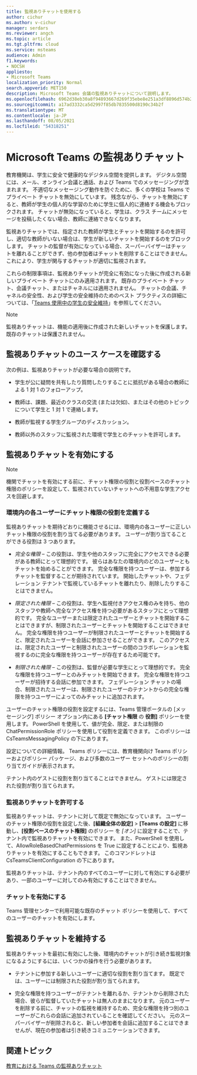 ```yaml
---
title: 監視ありチャットを使用する
author: cichur
ms.author: v-cichur
manager: serdars
ms.reviewer: angch
ms.topic: article
ms.tgt.pltfrm: cloud
ms.service: msteams
audience: Admin
f1.keywords:
- NOCSH
appliesto:
- Microsoft Teams
localization_priority: Normal
search.appverid: MET150
description: Microsoft Teams 会議の監視ありチャットについて説明します。
ms.openlocfilehash: 6962d38eb30a8f94893667d269f35ebe8e251a3df8896d574b2236ca29c91a09
ms.sourcegitcommit: a17ad3332ca5d2997f85db7835500d8190c34b2f
ms.translationtype: MT
ms.contentlocale: ja-JP
ms.lasthandoff: 08/05/2021
ms.locfileid: "54318251"
---
```

# <a name="supervised-chats-in-microsoft-teams"></a>Microsoft Teams の監視ありチャット

教育機関は、学生に安全で健康的なデジタル空間を提供します。 デジタル空間には、メール、オンライン会議と通話、および Teams でのメッセージングが含まれます。 不適切なメッセージング動作を防ぐために、多くの学校は Teams でプライベート チャットを無効にしています。 残念ながら、チャットを無効にすると、教師が学生の個人的な学習のために学生に個人的に連絡する機会もブロックされます。 チャットが無効になっていると、学生は、クラス チームにメッセージを投稿したくない場合、教師に連絡できなくなります。

監視ありチャットでは、指定された教師が学生とチャットを開始するのを許可し、適切な教師がいない場合は、学生が新しいチャットを開始するのをブロックします。 チャットの監督が有効になっている場合、スーパーバイザーはチャットを離れることができず、他の参加者はチャットを削除することはできません。これにより、学生が関与するチャットが適切に監視されます。

これらの制限事項は、監視ありチャットが完全に有効になった後に作成される新しいプライベート チャットにのみ適用されます。 既存のプライベート チャット、会議チャット、またはチャネルには適用されません。 チャットの会議、チャネルの安全性、および学生の安全維持のためのベスト プラクティスの詳細については、「[Teams 使用中の学生の安全維持](https://support.microsoft.com/topic/keeping-students-safe-while-using-teams-for-distance-learning-f00fa399-0473-4d31-ab72-644c137e11c8?ui=en-us&rs=en-us&ad=us#ID0EBBAAA=For_educators&ID0EDD=For_educators)」を参照してください。

> [!Note]
> 監視ありチャットは、機能の適用後に作成された新しいチャットを保護します。  既存のチャットは保護されません。

## <a name="review-use-cases-for-supervised-chats"></a>監視ありチャットのユース ケースを確認する

次の例は、監視ありチャットが必要な場合の説明です。

- 学生が公に疑問を共有したり質問したりすることに抵抗がある場合の教師による 1 対 1 のフォローアップ。

- 教師は、課題、最近のクラスの交流 (または欠如)、またはその他のトピックについて学生と 1 対 1 で連絡します。

- 教師が監視する学生グループのディスカッション。

- 教師以外のスタッフに監視された環境で学生とのチャットを許可します。

## <a name="enable-supervised-chat"></a>監視ありチャットを有効にする

> [!Note]
> 機関でチャットを有効にする前に、チャット権限の役割と役割ベースのチャット権限のポリシーを設定して、監視されていないチャットへの不用意な学生アクセスを回避します。

### <a name="define-chat-permission-roles-for-each-user-in-your-environment"></a>環境内の各ユーザーにチャット権限の役割を定義する

監視ありチャットを期待どおりに機能させるには、環境内の各ユーザーに正しいチャット権限の役割を割り当てる必要があります。 ユーザーが割り当てることができる役割は 3 つあります。

- *完全な権限* – この役割は、学生や他のスタッフに完全にアクセスできる必要がある教師にとって理想的です。 彼らはあなたの環境内のどのユーザーともチャットを始めることができます。 完全な権限を持つユーザーは、参加するチャットを監督することが期待されています。 開始したチャットや、フェデレーション テナントで監視しているチャットを離れたり、削除したりすることはできません。

- *限定された権限* – この役割は、学生へ監視付きアクセス権のみを持ち、他のスタッフや教師へ完全なアクセス権を持つ必要があるスタッフにとって理想的です。 完全なユーザーまたは限定されたユーザーとチャットを開始することはできますが、制限されたユーザーとチャットを開始することはできません。 完全な権限を持つユーザーが制限されたユーザーとチャットを開始すると、限定されたユーザーを会話に参加させることができます。 このアクセスは、限定されたユーザーと制限されたユーザーの間のコラボレーションを監視するのに完全な権限を持つユーザーが存在するため可能です。

- *制限された権限* – この役割は、監督が必要な学生にとって理想的です。 完全な権限を持つユーザーとのみチャットを開始できます。 完全な権限を持つユーザーが招待する会話に参加できます。 フェデレーション チャットの場合、制限されたユーザーは、制限されたユーザーのテナントからの完全な権限を持つユーザーによってのみチャットに追加されます。

ユーザーのチャット権限の役割を設定するには、Teams 管理ポータルの [メッセージング] ポリシー オプション内にある **[チャット権限** の **役割]** ポリシーを使用します。 PowerShell を使用して、値が完全、限定、または制限の ChatPermissionRole ポリシーを使用して役割を定義できます。 このポリシーは CsTeamsMessagingPolicy の下にあります。

設定についての詳細情報。 Teams ポリシーには、教育機関向け Teams ポリシーおよびポリシー パッケージ、および多数のユーザー セットへのポリシーの割り当てガイドが表示されます。

テナント内のゲストに役割を割り当てることはできません。 ゲストには限定された役割が割り当てられます。

### <a name="allow-supervised-chat"></a>監視ありチャットを許可する

監視ありチャットは、テナントに対して既定で無効になっています。 ユーザーのチャット権限の役割を設定した後、**[組織全体の設定]** &gt; **[Teams の設定]** に移動し、**[役割ベースのチャット権限]** のポリシー を *[オン]* に設定することで、テナント内で監視ありチャットを有効にできます。 また、PowerShell を使用して、AllowRoleBasedChatPermissions を True に設定することにより、監視ありチャットを有効にすることもできます。 このコマンドレットは CsTeamsClientConfiguration の下にあります。

監視ありチャットは、テナント内のすべてのユーザーに対して有効にする必要があり、一部のユーザーに対してのみ有効にすることはできません。

### <a name="enable-chat"></a>チャットを有効にする

Teams 管理センターで利用可能な既存のチャット ポリシーを使用して、すべてのユーザーのチャットを有効にします。

## <a name="maintain-supervised-chats"></a>監視ありチャットを維持する

監視ありチャットを最初に有効にした後、環境内のチャットが引き続き監視対象になるようにするには、いくつかの操作を行う必要があります。

- テナントに参加する新しいユーザーに適切な役割を割り当てます。 既定では、ユーザーには制限された役割が割り当てられます。

- 完全な権限を持つユーザーがテナントを離れるか、テナントから削除された場合、彼らが監督していたチャットは無人のままになります。 元のユーザーを削除する前に、チャットの監視を維持するため、完全な権限を持つ別のユーザーがこれらの会話に追加されていることを確認してください。 元のスーパーバイザーが削除されると、新しい参加者を会話に追加することはできませんが、現在の参加者は引き続きコミュニケーションできます。

## <a name="related-topics"></a>関連トピック

[教育における Teams の監視ありチャット](https://support.microsoft.com/topic/supervised-chats-in-microsoft-teams-for-education-ad3aaafc-c85a-416f-95f9-d691f419cbb8?storagetype=live)
